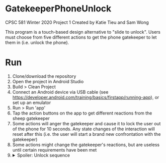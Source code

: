 # GatekeeperPhoneUnlock
CPSC 581 Winter 2020 Project 1
Created by Katie Tieu and Sam Wong

This program is a touch-based design alternative to "slide to unlock". Users must choose from five different actions to get the phone gatekeeper to let them in (i.e. unlock the phone).

# Run
1. Clone/download the repository
2. Open the project in Android Studio
3. Build > Clean Project
4. Connect an Android device via USB cable (see https://developer.android.com/training/basics/firstapp/running-app), or set up an emulator
5. Run > Run 'app'
6. Tap the action buttons on the app to get different reactions from the sheep gatekeeper
7. Some actions will anger the gatekeeper and cause it to lock the user out of the phone for 10 seconds. Any state changes of the interaction will reset after this (i.e. the user will start a brand new confrontation with the gatekeeper)
8. Some actions might change the gatekeeper's reactions, but are useless until certain requirements have been met
9. <details><summary>Spoiler: Unlock sequence</summary> Treat x3 - to make the sheep full<br>Hug - to keep the sheep warm<br>Sing - to induce a food coma/put the sheep to sleep</details>
